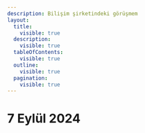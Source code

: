 ```yaml
---
description: Bilişim şirketindeki görüşmem
layout:
  title:
    visible: true
  description:
    visible: true
  tableOfContents:
    visible: true
  outline:
    visible: true
  pagination:
    visible: true
---
```


# 7 Eylül 2024

